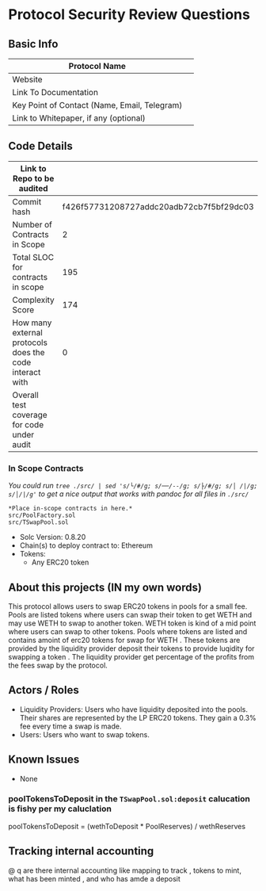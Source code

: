 # Protocol Security Review Questions

## Basic Info

| Protocol Name                                |     |
| -------------------------------------------- | --- |
| Website                                      |     |
| Link To Documentation                        |     |
| Key Point of Contact (Name, Email, Telegram) |     |
| Link to Whitepaper, if any (optional)        |     |

## Code Details

| Link to Repo to be audited                              |                                          |
| ------------------------------------------------------- | ---------------------------------------- |
| Commit hash                                             | f426f57731208727addc20adb72cb7f5bf29dc03 |
| Number of Contracts in Scope                            | 2                                        |
| Total SLOC for contracts in scope                       | 195                                      |
| Complexity Score                                        | 174                                      |
| How many external protocols does the code interact with | 0                                        |
| Overall test coverage for code under audit              |                                          |

### In Scope Contracts                                                    

*You could run `tree ./src/ | sed 's/└/#/g; s/──/--/g; s/├/#/g; s/│ /|/g; s/│/|/g'` to get a nice output that works with pandoc for all files in `./src/`*

```
*Place in-scope contracts in here.*
src/PoolFactory.sol
src/TSwapPool.sol

```

- Solc Version: 0.8.20
- Chain(s) to deploy contract to: Ethereum
- Tokens:
  - Any ERC20 token

## About this projects (IN my own words)
This protocol allows users to swap ERC20 tokens in pools for a small fee. Pools are listed tokens where users can swap their token to get WETH and may use WETH to swap to another token. WETH token is kind of a mid point where users can swap to other tokens.
Pools where tokens are listed and contains amoint of erc20 tokens for swap for WETH . These tokens are provided by the liquidity provider deposit their tokens to provide luqidity for swapping a token . The liquidity provider get  percentage of the profits from the fees swap by the protocol.


## Actors / Roles
- Liquidity Providers: Users who have liquidity deposited into the pools. Their shares are represented by the LP ERC20 tokens. They gain a 0.3% fee every time a swap is made. 
- Users: Users who want to swap tokens.

## Known Issues

- None

###  poolTokensToDeposit in the `TSwapPool.sol:deposit`  calucation is fishy  per my caluclation 
 <!-- // weth / poolTokens = constant(k)  //@q this line and two lines above are different eqn ? poolTokens / constant(k) = weth -->

poolTokensToDeposit =  (wethToDeposit * PoolReserves) / wethReserves



## Tracking internal accounting 
@ q are there internal accounting like mapping to track  , tokens to mint, what has been minted , and who has amde a deposit

